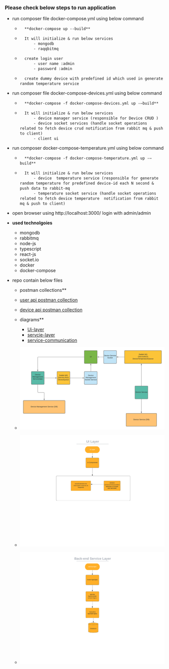### Please check below steps to run application

- run composer file docker-compose.yml using below command
	- 		**docker-compose up --build** 
	- 		It will initialize & run below services 
				- mongodb
				- raqqbitmq
	- 		create login user
				- user name :admin
				- password :admin
	- 		create dummy device with predefined id which used in generate random temperature service

- run composer file docker-compose-devices.yml  using below command
	- 		**docker-compose -f docker-compose-devices.yml up -–build**
	- 		It will initialize & run below services 
				- device manager service (responsible for Device CRUD )
				- device socket services (handle socket operations related to fetch device crud notification from rabbit mq & push to client)
				- client ui

- run composer docker-compose-temperature.yml using below command
	- 		**docker-compose -f docker-compose-temperature.yml up -–build**
	- 		It will initialize & run below services 
				- device  temperature service (responsible for generate random temperature for predefined device-id each N second & push data to rabbit-mq
				- temperature socket service (handle socket operations related to fetch device temperature  notification from rabbit mq & push to client)
- open  browser using http://localhost:3000/  login with admin/admin

- **used technolgoies**
	- mongodb
	- rabbitmq
	- node-js
	- typescript
	- react-js
	- socket.io
	- docker
	- docker-compose

- repo contain below files
	- postman collections**
 	- [user api postman collection](https://github.com/modyrefy/thermostat.interview/blob/main/project-info/postman-collection/thermostat.user.postman_collection.json)
 	- [device api postman collection](https://github.com/modyrefy/thermostat.interview/blob/main/project-info/postman-collection/thermostat.device.postman_collection.json)
	- diagrams**
      	- [Ui-layer](https://github.com/modyrefy/thermostat.interview/blob/main/project-info/diagrams/Ui-layer.png)
      	- [servcie-layer](https://github.com/modyrefy/thermostat.interview/blob/main/project-info/diagrams/servcie-layer.png)
      	- [service-communication](https://github.com/modyrefy/thermostat.interview/blob/main/project-info/diagrams/service-communication.png)
      	
	- ![](https://github.com/modyrefy/thermostat.interview/blob/main/project-info/diagrams/service-communication.png)
	- ![](https://github.com/modyrefy/thermostat.interview/blob/main/project-info/diagrams/Ui-layer.png)
	- ![](https://github.com/modyrefy/thermostat.interview/blob/main/project-info/diagrams/servcie-layer.png)


